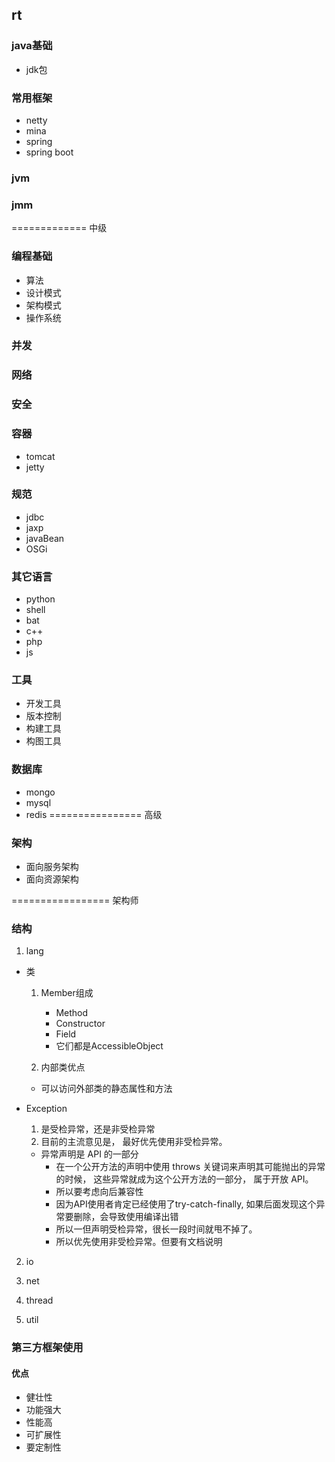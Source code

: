 ## rt

### java基础
 * jdk包
 
### 常用框架
 * netty
 * mina
 * spring
 * spring boot
 
### jvm

### jmm
 
============= 中级 

### 编程基础
 * 算法
 * 设计模式
 * 架构模式
 * 操作系统
 
### 并发

### 网络

### 安全

### 容器
 * tomcat 
 * jetty
 
### 规范
 * jdbc
 * jaxp
 * javaBean
 * OSGi

### 其它语言
 * python
 * shell
 * bat
 * c++
 * php
 * js

### 工具
 * 开发工具
 * 版本控制
 * 构建工具
 * 构图工具
 
### 数据库
 * mongo
 * mysql
 * redis
 ================ 高级
 

### 架构
 * 面向服务架构
 * 面向资源架构
 
================= 架构师
 

### 结构
 1. lang
   * 类
     1. Member组成
        * Method
        * Constructor
        * Field
        * 它们都是AccessibleObject
        
      2. 内部类优点
        * 可以访问外部类的静态属性和方法 
        
   * Exception
      1. 是受检异常，还是非受检异常
      2. 目前的主流意见是， 最好优先使用非受检异常。
        * 异常声明是 API 的一部分
          + 在一个公开方法的声明中使用 throws 关键词来声明其可能抛出的异常的时候， 这些异常就成为这个公开方法的一部分， 属于开放 API。
          + 所以要考虑向后兼容性
          + 因为API使用者肯定已经使用了try-catch-finally, 如果后面发现这个异常要删除，会导致使用编译出错
          + 所以一但声明受检异常，很长一段时间就甩不掉了。
          + 所以优先使用非受检异常。但要有文档说明
 2. io
 
 3. net
 
 4. thread
 
 5. util
 
### 第三方框架使用
 
#### 优点
 * 健壮性
 * 功能强大
 * 性能高
 * 可扩展性
 * 要定制性